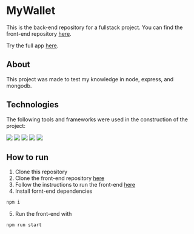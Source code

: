 # MyWallet

This is the back-end repository for a fullstack project.
You can find the front-end repository <a href="https://github.com/luis-garbelotti/my-wallet-front">here</a>.

Try the full app <a href="https://my-wallet-front-topaz.vercel.app" rel="nofollow" target="_blank">here</a>.

## About

This project was made to test my knowledge in node, express, and mongodb.
    
## Technologies

The following tools and frameworks were used in the construction of the project:

<p>
    <img src="https://camo.githubusercontent.com/ba9fa7ffc498f6b19078ddc2fb13943340735a61c663e61af5c74b31950c4488/68747470733a2f2f696d672e736869656c64732e696f2f62616467652f4e6f64652e6a732532302d2532333230323332612e7376673f267374796c653d666f722d7468652d626164676526636f6c6f723d333633363336266c6f676f3d6e6f64652e6a73266c6f676f436f6c6f723d313537324236" target="_blank">
    <img src="https://camo.githubusercontent.com/6f222d01ba1b2fc1f1a9546273c98c6d2f7ac5c28552c2517040a4c9e18f7d02/68747470733a2f2f696d672e736869656c64732e696f2f62616467652f457870726573732532302d2532333230323332612e7376673f267374796c653d666f722d7468652d626164676526636f6c6f723d333633363336266c6f676f3d65787072657373266c6f676f436f6c6f723d313537324236" target="_blank">
    <img src="https://camo.githubusercontent.com/b9b9c3032ab4c67957598618ea0ee0cd4266549bf70c794236d07260fa400427/68747470733a2f2f696d672e736869656c64732e696f2f62616467652f2d4d6f6e676f44422d3035313232413f7374796c653d666c6174266c6f676f3d4d6f6e676f4442" target="_blank">
    <img src="https://camo.githubusercontent.com/e0c0282e2d285245837411fc81bf6d99ff1e51360cfbf2c77fc1f47a35fa8390/68747470733a2f2f696d672e736869656c64732e696f2f62616467652f4a6f692532302d2532333230323332612e7376673f267374796c653d666f722d7468652d626164676526636f6c6f723d333633363336266c6f676f3d6a6f69266c6f676f436f6c6f723d313537324236" target="_blank">
    <img src="https://camo.githubusercontent.com/cd015244c422447db6b8c4ed36cfdce3076eab9eacdb1a403907e36470ff1e87/68747470733a2f2f696d672e736869656c64732e696f2f62616467652f557569642532302d2532333230323332612e7376673f267374796c653d666f722d7468652d626164676526636f6c6f723d333633363336266c6f676f3d55756964266c6f676f436f6c6f723d313537324236" target="_blank">
    
</p>

## How to run

1. Clone this repository
2. Clone the front-end repository <a href='https://github.com/luis-garbelotti/my-wallet-front'>here</a>
3. Follow the instructions to run the front-end <a href='https://github.com/luis-garbelotti/my-wallet-front'>here</a>
4. Install fornt-end dependencies
```bash
npm i
```
5. Run the front-end with
```bash
npm run start
```